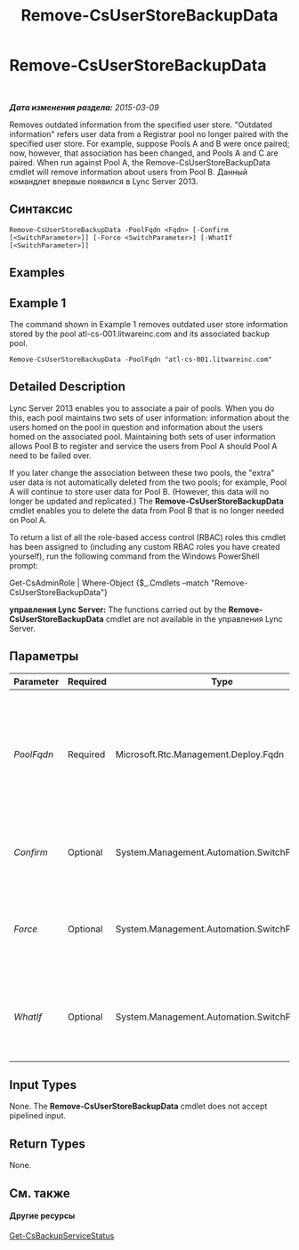 ﻿---
title: Remove-CsUserStoreBackupData
TOCTitle: Remove-CsUserStoreBackupData
ms:assetid: 71c8e8ee-61c7-4737-bdac-8cfc80bac126
ms:mtpsurl: https://technet.microsoft.com/ru-ru/library/JJ205003(v=OCS.15)
ms:contentKeyID: 49310144
ms.date: 05/19/2016
mtps_version: v=OCS.15
ms.translationtype: HT
---

# Remove-CsUserStoreBackupData

 

_**Дата изменения раздела:** 2015-03-09_

Removes outdated information from the specified user store. "Outdated information" refers user data from a Registrar pool no longer paired with the specified user store. For example, suppose Pools A and B were once paired; now, however, that association has been changed, and Pools A and C are paired. When run against Pool A, the Remove-CsUserStoreBackupData cmdlet will remove information about users from Pool B. Данный командлет впервые появился в Lync Server 2013.

## Синтаксис

    Remove-CsUserStoreBackupData -PoolFqdn <Fqdn> [-Confirm [<SwitchParameter>]] [-Force <SwitchParameter>] [-WhatIf [<SwitchParameter>]]

## Examples

## Example 1

The command shown in Example 1 removes outdated user store information stored by the pool atl-cs-001.litwareinc.com and its associated backup pool.

    Remove-CsUserStoreBackupData -PoolFqdn "atl-cs-001.litwareinc.com"

## Detailed Description

Lync Server 2013 enables you to associate a pair of pools. When you do this, each pool maintains two sets of user information: information about the users homed on the pool in question and information about the users homed on the associated pool. Maintaining both sets of user information allows Pool B to register and service the users from Pool A should Pool A need to be failed over.

If you later change the association between these two pools, the "extra" user data is not automatically deleted from the two pools; for example, Pool A will continue to store user data for Pool B. (However, this data will no longer be updated and replicated.) The **Remove-CsUserStoreBackupData** cmdlet enables you to delete the data from Pool B that is no longer needed on Pool A.

To return a list of all the role-based access control (RBAC) roles this cmdlet has been assigned to (including any custom RBAC roles you have created yourself), run the following command from the Windows PowerShell prompt:

Get-CsAdminRole | Where-Object {$\_.Cmdlets –match "Remove-CsUserStoreBackupData"}

**управления Lync Server:** The functions carried out by the **Remove-CsUserStoreBackupData** cmdlet are not available in the управления Lync Server.

## Параметры


<table>
<colgroup>
<col style="width: 25%" />
<col style="width: 25%" />
<col style="width: 25%" />
<col style="width: 25%" />
</colgroup>
<thead>
<tr class="header">
<th>Parameter</th>
<th>Required</th>
<th>Type</th>
<th>Description</th>
</tr>
</thead>
<tbody>
<tr class="odd">
<td><p><em>PoolFqdn</em></p></td>
<td><p>Required</p></td>
<td><p>Microsoft.Rtc.Management.Deploy.Fqdn</p></td>
<td><p>Fully qualified domain name of the pool where &quot;outdated&quot; user information should be removed. For example:</p>
<p>–PoolFqdn &quot;atl-cs-001.litwareinc.com&quot;</p></td>
</tr>
<tr class="even">
<td><p><em>Confirm</em></p></td>
<td><p>Optional</p></td>
<td><p>System.Management.Automation.SwitchParameter</p></td>
<td><p>Prompts you for confirmation before executing the command.</p></td>
</tr>
<tr class="odd">
<td><p><em>Force</em></p></td>
<td><p>Optional</p></td>
<td><p>System.Management.Automation.SwitchParameter</p></td>
<td><p>Suppresses the display of any non-fatal error message that might arise when running the command.</p></td>
</tr>
<tr class="even">
<td><p><em>WhatIf</em></p></td>
<td><p>Optional</p></td>
<td><p>System.Management.Automation.SwitchParameter</p></td>
<td><p>Describes what would happen if you executed the command without actually executing the command.</p></td>
</tr>
</tbody>
</table>


## Input Types

None. The **Remove-CsUserStoreBackupData** cmdlet does not accept pipelined input.

## Return Types

None.

## См. также

#### Другие ресурсы

[Get-CsBackupServiceStatus](get-csbackupservicestatus.md)

